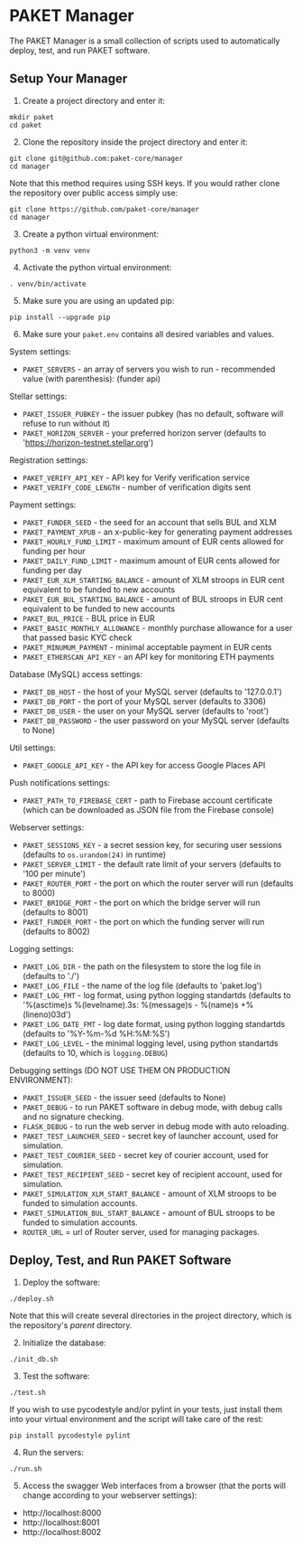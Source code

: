 PAKET Manager
=============

The PAKET Manager is a small collection of scripts used to automatically deploy, test, and run PAKET software.

Setup Your Manager
------------------

1. Create a project directory and enter it:
```shell
mkdir paket
cd paket
```

2. Clone the repository inside the project directory and enter it:
```shell
git clone git@github.com:paket-core/manager
cd manager
```

Note that this method requires using SSH keys. If you would rather clone the
repository over public access simply use:
```shell
git clone https://github.com/paket-core/manager
cd manager
```

3. Create a python virtual environment:
```shell
python3 -m venv venv
```

4. Activate the python virtual environment:
```shell
. venv/bin/activate
```

5. Make sure you are using an updated pip:
```shell
pip install --upgrade pip
```

6. Make sure your `paket.env` contains all desired variables and values.

System settings:
  * `PAKET_SERVERS` - an array of servers you wish to run - recommended value (with parenthesis): (funder api)

Stellar settings:
  * `PAKET_ISSUER_PUBKEY` - the issuer pubkey (has no default, software will
    refuse to run without it)
  * `PAKET_HORIZON_SERVER` - your preferred horizon server (defaults to
    'https://horizon-testnet.stellar.org')

Registration settings:
  * `PAKET_VERIFY_API_KEY` - API key for Verify verification service 
  * `PAKET_VERIFY_CODE_LENGTH` - number of verification digits sent

Payment settings:
  * `PAKET_FUNDER_SEED` - the seed for an account that sells BUL and XLM
  * `PAKET_PAYMENT_XPUB` - an x-public-key for generating payment addresses
  * `PAKET_HOURLY_FUND_LIMIT` - maximum amount of EUR cents allowed for funding per hour
  * `PAKET_DAILY_FUND_LIMIT` - maximum amount of EUR cents allowed for funding per day
  * `PAKET_EUR_XLM_STARTING_BALANCE` - amount of XLM stroops in EUR cent equivalent to be funded to new accounts
  * `PAKET_EUR_BUL_STARTING_BALANCE` - amount of BUL stroops in EUR cent equivalent to be funded to new accounts
  * `PAKET_BUL_PRICE` - BUL price in EUR
  * `PAKET_BASIC_MONTHLY_ALLOWANCE` - monthly purchase allowance for a user that passed basic KYC check
  * `PAKET_MINUMUM_PAYMENT` - minimal acceptable payment in EUR cents
  * `PAKET_ETHERSCAN_API_KEY` - an API key for monitoring ETH payments

Database (MySQL) access settings:
  * `PAKET_DB_HOST` - the host of your MySQL server (defaults to '127.0.0.1')
  * `PAKET_DB_PORT` - the port of your MySQL server (defaults to 3306)
  * `PAKET_DB_USER` - the user on your MySQL server (defaults to 'root')
  * `PAKET_DB_PASSWORD` - the user password on your MySQL server (defaults to None)

Util settings:
  * `PAKET_GOOGLE_API_KEY` - the API key for access Google Places API

Push notifications settings:
  * `PAKET_PATH_TO_FIREBASE_CERT` - path to Firebase account certificate (which
    can be downloaded as JSON file from the Firebase console)

Webserver settings:
  * `PAKET_SESSIONS_KEY` - a secret session key, for securing user sessions
    (defaults to `os.urandom(24)` in runtime)
  * `PAKET_SERVER_LIMIT` - the default rate limit of your servers (defaults to
    '100 per minute')
  * `PAKET_ROUTER_PORT` - the port on which the router server will run (defaults to 8000)
  * `PAKET_BRIDGE_PORT` - the port on which the bridge server will run (defaults to 8001)
  * `PAKET_FUNDER_PORT` - the port on which the funding server will run
    (defaults to 8002)

Logging settings:
  * `PAKET_LOG_DIR` - the path on the filesystem to store the log file in
    (defaults to './')
  * `PAKET_LOG_FILE` - the name of the log file (defaults to 'paket.log')
  * `PAKET_LOG_FMT` - log format, using python logging standartds (defaults to
    '%(asctime)s %(levelname).3s: %(message)s - %(name)s +%(lineno)03d')
  * `PAKET_LOG_DATE_FMT` - log date format, using python logging standartds
    (defaults to '%Y-%m-%d %H:%M:%S')
  * `PAKET_LOG_LEVEL` - the minimal logging level, using python standartds
    (defaults to 10, which is `logging.DEBUG`)

Debugging settings (DO NOT USE THEM ON PRODUCTION ENVIRONMENT):
  * `PAKET_ISSUER_SEED` - the issuer seed (defaults to None)
  * `PAKET_DEBUG` - to run PAKET software in debug mode, with debug calls and no signature checking.
  * `FLASK_DEBUG` - to run the web server in debug mode with auto reloading.
  * `PAKET_TEST_LAUNCHER_SEED` - secret key of launcher account, used for simulation.
  * `PAKET_TEST_COURIER_SEED` - secret key of courier account, used for simulation.
  * `PAKET_TEST_RECIPIENT_SEED` - secret key of recipient account, used for simulation.
  * `PAKET_SIMULATION_XLM_START_BALANCE` - amount of XLM stroops to be funded to simulation accounts.
  * `PAKET_SIMULATION_BUL_START_BALANCE` - amount of BUL stroops to be funded to simulation accounts.
  * `ROUTER_URL` = url of Router server, used for managing packages.

Deploy, Test, and Run PAKET Software
------------------------------------

1. Deploy the software:
```shell
./deploy.sh
```

Note that this will create several directories in the project directory, which is the repository's *parent* directory.

2. Initialize the database:
```shell
./init_db.sh
```

3. Test the software:
```shell
./test.sh
```

If you wish to use pycodestyle and/or pylint in your tests, just install them
into your virtual environment and the script will take care of the rest:
```shell
pip install pycodestyle pylint
```

4. Run the servers:
```shell
./run.sh
```

5. Access the swagger Web interfaces from a browser (that the ports will change
   according to your webserver settings):
  * http://localhost:8000
  * http://localhost:8001
  * http://localhost:8002
